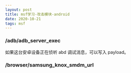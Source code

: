 ```yaml
---
layout: post
title: msf学习-攻击模块-android
date: 2020-10-21
tags: msf  
---
```


### /adb/adb_server_exec

如果这台安卓设备正在侦听 abd 调试消息，可以写入 payload。

### /browser/samsung_knox_smdm_url 

